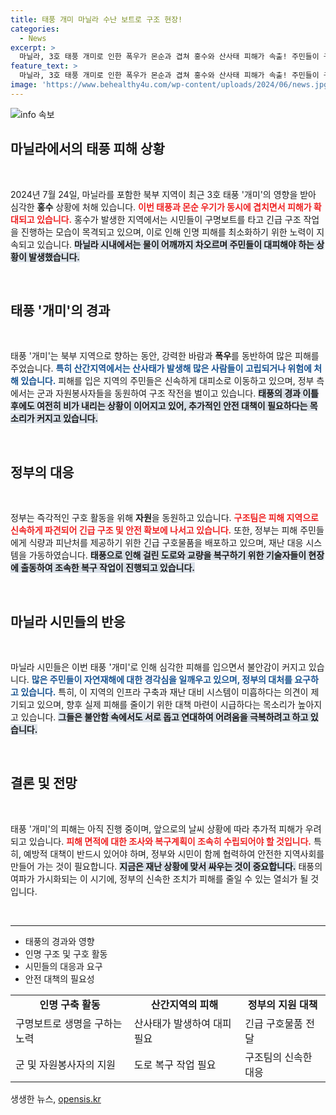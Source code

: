 ```yaml
---
title: 태풍 개미 마닐라 수난 보트로 구조 현장!
categories:
  - News
excerpt: >
  마닐라, 3호 태풍 개미로 인한 폭우가 몬순과 겹쳐 홍수와 산사태 피해가 속출! 주민들이 구명보트로 인명 구조에 나서는 긴박한 현장을 확인하세요.
feature_text: >
  마닐라, 3호 태풍 개미로 인한 폭우가 몬순과 겹쳐 홍수와 산사태 피해가 속출! 주민들이 구명보트로 인명 구조에 나서는 긴박한 현장을 확인하세요.
image: 'https://www.behealthy4u.com/wp-content/uploads/2024/06/news.jpg'
---
```


<p><img src="https://www.behealthy4u.com/wp-content/uploads/2024/06/news.jpg" alt="info 속보" /></p>

<h2 data-ke-size="size26">마닐라에서의 태풍 피해 상황</h2>

<p data-ke-size="size16">&nbsp;</p>

<p data-ke-size="size16">2024년 7월 24일, 마닐라를 포함한 북부 지역이 최근 3호 태풍 '개미'의 영향을 받아 심각한 <b>홍수</b> 상황에 처해 있습니다. <b><span style="color: #ee2323;">이번 태풍과 몬순 우기가 동시에 겹치면서 피해가 확대되고 있습니다.</span></b> 홍수가 발생한 지역에서는 시민들이 구명보트를 타고 긴급 구조 작업을 진행하는 모습이 목격되고 있으며, 이로 인해 인명 피해를 최소화하기 위한 노력이 지속되고 있습니다. <b><span style="background-color: #21538527;">마닐라 시내에서는 물이 어깨까지 차오르며 주민들이 대피해야 하는 상황이 발생했습니다.</span></b></p>

<p data-ke-size="size16">&nbsp;</p>

<h2 data-ke-size="size26">태풍 '개미'의 경과</h2>

<p data-ke-size="size16">&nbsp;</p>

<p data-ke-size="size16">태풍 '개미'는 북부 지역으로 향하는 동안, 강력한 바람과 <b>폭우</b>를 동반하여 많은 피해를 주었습니다. <b><span style="color: #1a5490;">특히 산간지역에서는 산사태가 발생해 많은 사람들이 고립되거나 위험에 처해 있습니다.</span></b> 피해를 입은 지역의 주민들은 신속하게 대피소로 이동하고 있으며, 정부 측에서는 군과 자원봉사자들을 동원하여 구조 작전을 벌이고 있습니다. <b><span style="background-color: #21538527;">태풍의 경과 이틀 후에도 여전히 비가 내리는 상황이 이어지고 있어, 추가적인 안전 대책이 필요하다는 목소리가 커지고 있습니다.</span></b></p>

<p data-ke-size="size16">&nbsp;</p>

<h2 data-ke-size="size26">정부의 대응</h2>

<p data-ke-size="size16">&nbsp;</p>

<p data-ke-size="size16">정부는 즉각적인 구호 활동을 위해 <b>자원</b>을 동원하고 있습니다. <b><span style="color: #ee2323;">구조팀은 피해 지역으로 신속하게 파견되어 긴급 구조 및 안전 확보에 나서고 있습니다.</span></b> 또한, 정부는 피해 주민들에게 식량과 피난처를 제공하기 위한 긴급 구호물품을 배포하고 있으며, 재난 대응 시스템을 가동하였습니다. <b><span style="background-color: #21538527;">태풍으로 인해 걸린 도로와 교량을 복구하기 위한 기술자들이 현장에 출동하여 조속한 복구 작업이 진행되고 있습니다.</span></b></p>

<p data-ke-size="size16">&nbsp;</p>

<h2 data-ke-size="size26">마닐라 시민들의 반응</h2>

<p data-ke-size="size16">&nbsp;</p>

<p data-ke-size="size16">마닐라 시민들은 이번 태풍 '개미'로 인해 심각한 피해를 입으면서 불안감이 커지고 있습니다. <b><span style="color: #1a5490;">많은 주민들이 자연재해에 대한 경각심을 일깨우고 있으며, 정부의 대처를 요구하고 있습니다.</span></b> 특히, 이 지역의 인프라 구축과 재난 대비 시스템이 미흡하다는 의견이 제기되고 있으며, 향후 실제 피해를 줄이기 위한 대책 마련이 시급하다는 목소리가 높아지고 있습니다. <b><span style="background-color: #21538527;">그들은 불안함 속에서도 서로 돕고 연대하여 어려움을 극복하려고 하고 있습니다.</span></b></p>

<p data-ke-size="size16">&nbsp;</p>

<h2 data-ke-size="size26">결론 및 전망</h2>

<p data-ke-size="size16">&nbsp;</p>

<p data-ke-size="size16">태풍 '개미'의 피해는 아직 진행 중이며, 앞으로의 날씨 상황에 따라 추가적 피해가 우려되고 있습니다. <b><span style="color: #ee2323;">피해 면적에 대한 조사와 복구계획이 조속히 수립되어야 할 것입니다.</span></b> 특히, 예방적 대책이 반드시 있어야 하며, 정부와 시민이 함께 협력하여 안전한 지역사회를 만들어 가는 것이 필요합니다. <b><span style="background-color: #21538527;">지금은 재난 상황에 맞서 싸우는 것이 중요합니다.</span></b> 태풍의 여파가 가시화되는 이 시기에, 정부의 신속한 조치가 피해를 줄일 수 있는 열쇠가 될 것입니다.</p>

<p data-ke-size="size16">&nbsp;</p>

<hr/>

<ul>
    <li>태풍의 경과와 영향</li>
    <li>인명 구조 및 구호 활동</li>
    <li>시민들의 대응과 요구</li>
    <li>안전 대책의 필요성</li>
</ul>

<table style="width: 100%;">
    <tbody>
        <tr>
            <td style="text-align: center; height: 17px;"><b>인명 구축 활동</b></td>
            <td style="text-align: center; height: 17px;"><b>산간지역의 피해</b></td>
            <td style="text-align: center; height: 17px;"><b>정부의 지원 대책</b></td>
        </tr>
        <tr>
            <td style="height: 36px;">구명보트로 생명을 구하는 노력</td>
            <td style="height: 36px;">산사태가 발생하여 대피 필요</td>
            <td style="height: 36px;">긴급 구호물품 전달</td>
        </tr>
        <tr>
            <td style="height: 36px;">군 및 자원봉사자의 지원</td>
            <td style="height: 36px;">도로 복구 작업 필요</td>
            <td style="height: 36px;">구조팀의 신속한 대응</td>
        </tr>
    </tbody>
</table>
생생한 뉴스, <a href="https://opensis.kr" rel="dofollow">opensis.kr</a>


